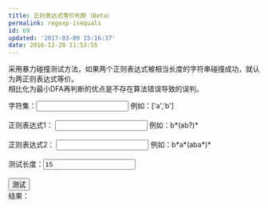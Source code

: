 ```yaml
---
title: 正则表达式等价判断（Beta）
permalink: regexp-isequals
id: 69
updated: '2017-03-09 15:16:37'
date: 2016-12-28 11:53:55
---
```


采用暴力碰撞测试方法，如果两个正则表达式被相当长度的字符串碰撞成功，就认为两正则表达式等价。  
相比化为最小DFA再判断的优点是不存在算法错误导致的误判。

<form action='#' id='form'>
字符集：<input type="text" name="s" /> 例如：['a','b']<br><br>
正则表达式1： <input type="text" name="re1" /> 例如：b*(ab?)*<br><br>
正则表达式2： <input type="text" name="re2" /> 例如：b*a*(aba*)*<br><br>
测试长度：<input type="text" name="max" value="15" /><br><br>
<input type="button" value="测试" onclick='start()'/><br>
结果：<p id="result"></p>
</form>

<script type="text/javascript">
    var f = document.getElementById('form');
    function start() {
        var s = eval(document.getElementsByName('s')[0].value);
        var re1 = eval('/^'+document.getElementsByName('re1')[0].value+'$/');
        var re2 = eval('/^'+document.getElementsByName('re2')[0].value+'$/');
        var maxLength = parseInt(document.getElementsByName('max')[0].value);
        var msg = document.getElementById('result');
        msg.innerHTML = '测试中';
        msg.innerHTML = isEquals(re1, re2, s, maxLength) ? '等价' : '不等价，字符串：' + failed +
         ': 1' + (re1.test(failed) ? '匹配' : '不匹配') + ' 2' + (re2.test(failed) ? '匹配' : '不匹配');
    }

    var maxLength = 15;
    var s = [];
    var failed = "";

    function isEquals(re1, re2, s, maxLength) {
        var q = [''];
        while (q.length) {
            var st = q[0];
            if (re1.test(st) != re2.test(st)) {
                failed = st;
                return false;
            }
            if (st.length < maxLength) {
                for (var i in s) {
                    q.push(st+s[i]);
                }
            }
            q.shift();
        }
        return true;
    }
    function isEquals2(re1, re2, _s, _maxLength) {
        s = _s || s;
        maxLength = _maxLength || maxLength;
        return test(re1, re2, '');
    }
    function test(re1, re2, st) {
        if (st.length > maxLength)
            return true;
        if (re1.test(st) == re2.test(st)) {
            var pass = true;
            for (var i in s) {
                pass = pass && test(re1, re2, st+s[i]);
                if (!pass)
                    break;
            }
            return pass;
        }
        failed = st;
        return false;
    }
</script>